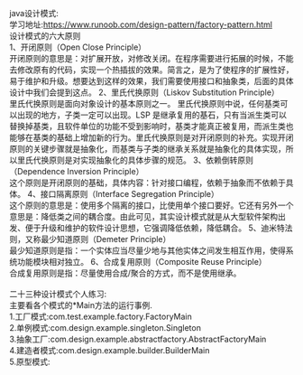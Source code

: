 java设计模式:<br/>
    学习地址:https://www.runoob.com/design-pattern/factory-pattern.html<br/>
    设计模式的六大原则<br/>
    1、开闭原则（Open Close Principle）<br/>
        开闭原则的意思是：对扩展开放，对修改关闭。在程序需要进行拓展的时候，不能去修改原有的代码，实现一个热插拔的效果。简言之，是为了使程序的扩展性好，易于维护和升级。想要达到这样的效果，我们需要使用接口和抽象类，后面的具体设计中我们会提到这点。
    2、里氏代换原则（Liskov Substitution Principle）<br/>
        里氏代换原则是面向对象设计的基本原则之一。 里氏代换原则中说，任何基类可以出现的地方，子类一定可以出现。LSP 是继承复用的基石，只有当派生类可以替换掉基类，且软件单位的功能不受到影响时，基类才能真正被复用，而派生类也能够在基类的基础上增加新的行为。里氏代换原则是对开闭原则的补充。实现开闭原则的关键步骤就是抽象化，而基类与子类的继承关系就是抽象化的具体实现，所以里氏代换原则是对实现抽象化的具体步骤的规范。
    3、依赖倒转原则（Dependence Inversion Principle）<br/>
        这个原则是开闭原则的基础，具体内容：针对接口编程，依赖于抽象而不依赖于具体。
    4、接口隔离原则（Interface Segregation Principle）<br/>
        这个原则的意思是：使用多个隔离的接口，比使用单个接口要好。它还有另外一个意思是：降低类之间的耦合度。由此可见，其实设计模式就是从大型软件架构出发、便于升级和维护的软件设计思想，它强调降低依赖，降低耦合。
    5、迪米特法则，又称最少知道原则（Demeter Principle）<br/>
        最少知道原则是指：一个实体应当尽量少地与其他实体之间发生相互作用，使得系统功能模块相对独立。
    6、合成复用原则（Composite Reuse Principle）<br/>
        合成复用原则是指：尽量使用合成/聚合的方式，而不是使用继承。
<br/>
<br/>
二十三种设计模式个人练习:<br/>
    主要看各个模式的*Main方法的运行事例.<br/>
    1.工厂模式:com.test.example.factory.FactoryMain <br/>
    2.单例模式:com.design.example.singleton.Singleton <br/>
    3.抽象工厂:com.design.example.abstractfactory.AbstractFactoryMain <br/>
    4.建造者模式:com.design.example.builder.BuilderMain <br/>
    5.原型模式: <br/>


